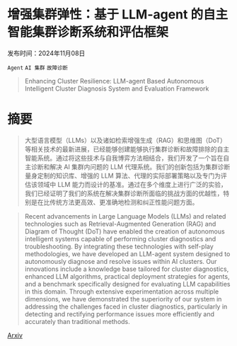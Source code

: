 # 增强集群弹性：基于 LLM-agent 的自主智能集群诊断系统和评估框架

发布时间：2024年11月08日

`Agent` `AI 集群` `故障诊断`

> Enhancing Cluster Resilience: LLM-agent Based Autonomous Intelligent Cluster Diagnosis System and Evaluation Framework

# 摘要

> 大型语言模型（LLMs）以及诸如检索增强生成（RAG）和思维图（DoT）等相关技术的最新进展，已经能够创建能够执行集群诊断和故障排除的自主智能系统。通过将这些技术与自我博弈方法相结合，我们开发了一个旨在自主诊断和解决 AI 集群内问题的 LLM 代理系统。我们的创新包括为集群诊断量身定制的知识库、增强的 LLM 算法、代理的实际部署策略以及专门为评估该领域中 LLM 能力而设计的基准。通过在多个维度上进行广泛的实验，我们已经证明了我们的系统在解决集群诊断所面临的挑战方面的优越性，特别是在比传统方法更高效、更准确地检测和纠正性能问题方面。

> Recent advancements in Large Language Models (LLMs) and related technologies such as Retrieval-Augmented Generation (RAG) and Diagram of Thought (DoT) have enabled the creation of autonomous intelligent systems capable of performing cluster diagnostics and troubleshooting. By integrating these technologies with self-play methodologies, we have developed an LLM-agent system designed to autonomously diagnose and resolve issues within AI clusters. Our innovations include a knowledge base tailored for cluster diagnostics, enhanced LLM algorithms, practical deployment strategies for agents, and a benchmark specifically designed for evaluating LLM capabilities in this domain. Through extensive experimentation across multiple dimensions, we have demonstrated the superiority of our system in addressing the challenges faced in cluster diagnostics, particularly in detecting and rectifying performance issues more efficiently and accurately than traditional methods.

[Arxiv](https://arxiv.org/abs/2411.05349)
